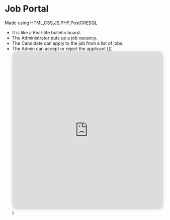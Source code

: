 # Job Portal

Made using HTML,CSS,JS,PHP,PostGRESQL

- It is like a Real-life bulletin board. 
- The Administrator puts up a job vacancy.
- The Candidate can apply to the job from a list of jobs.
- The Admin can accept or reject the applicant 
[](<iframe width="100%" height="500px" style="box-shadow: 0 2px 8px 0 rgba(63,69,81,0.16); border-radius:15px;" allowtransparency="true" allowfullscreen="true" scrolling="no" title="Embedded DrawSQL IFrame" frameborder="0" src="https://drawsql.app/alpha-3/diagrams/jobportal/embed"></iframe>)
